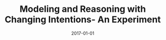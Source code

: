 ---
title: "Modeling and Reasoning with Changing Intentions- An Experiment"
collection: publications
permalink: /publication/2017-01-01-Modeling-and-Reasoning-with-Changing-Intentions-An-Experiment
date: 2017-01-01
venue: 'In the Proceedings of the IEEE 25th International Requirements Engineering Conference RE'
citation: ' Alicia Grubb,  Marsha Chechik, &quot;Modeling and Reasoning with Changing Intentions- An Experiment.&quot; In the Proceedings of the IEEE 25th International Requirements Engineering Conference RE, 2017.'
---